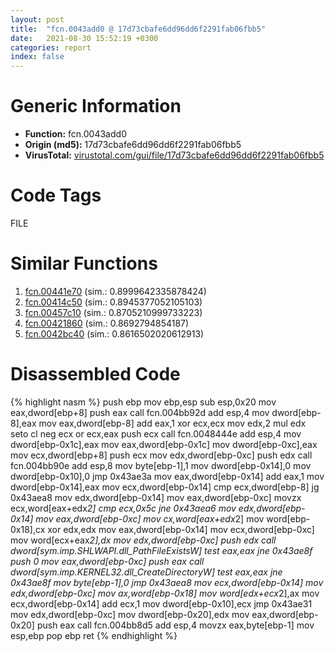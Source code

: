 ```yaml
---
layout: post
title:  "fcn.0043add0 @ 17d73cbafe6dd96dd6f2291fab06fbb5"
date:   2021-08-30 15:52:19 +0300
categories: report
index: false
---
```


# Generic Information
- **Function:** fcn.0043add0
- **Origin (md5):** 17d73cbafe6dd96dd6f2291fab06fbb5
- **VirusTotal:** [virustotal.com/gui/file/17d73cbafe6dd96dd6f2291fab06fbb5][virustotal_ref]

# Code Tags
<span class="tag" id="FILE">FILE</span>


# Similar Functions

1. [fcn.00441e70][similar_1_ref] (sim.: 0.8999642335878424)
2. [fcn.00414c50][similar_2_ref] (sim.: 0.8945377052105103)
3. [fcn.00457c10][similar_3_ref] (sim.: 0.8705210999733223)
4. [fcn.00421860][similar_4_ref] (sim.: 0.8692794854187)
5. [fcn.0042bc40][similar_5_ref] (sim.: 0.8616502020612913)


# Disassembled Code

{% highlight nasm %}
push ebp
mov ebp,esp
sub esp,0x20
mov eax,dword[ebp+8]
push eax
call fcn.004bb92d
add esp,4
mov dword[ebp-8],eax
mov eax,dword[ebp-8]
add eax,1
xor ecx,ecx
mov edx,2
mul edx
seto cl
neg ecx
or ecx,eax
push ecx
call fcn.0048444e
add esp,4
mov dword[ebp-0x1c],eax
mov eax,dword[ebp-0x1c]
mov dword[ebp-0xc],eax
mov ecx,dword[ebp+8]
push ecx
mov edx,dword[ebp-0xc]
push edx
call fcn.004bb90e
add esp,8
mov byte[ebp-1],1
mov dword[ebp-0x14],0
mov dword[ebp-0x10],0
jmp 0x43ae3a
mov eax,dword[ebp-0x14]
add eax,1
mov dword[ebp-0x14],eax
mov ecx,dword[ebp-0x14]
cmp ecx,dword[ebp-8]
jg 0x43aea8
mov edx,dword[ebp-0x14]
mov eax,dword[ebp-0xc]
movzx ecx,word[eax+edx*2]
cmp ecx,0x5c
jne 0x43aea6
mov edx,dword[ebp-0x14]
mov eax,dword[ebp-0xc]
mov cx,word[eax+edx*2]
mov word[ebp-0x18],cx
xor edx,edx
mov eax,dword[ebp-0x14]
mov ecx,dword[ebp-0xc]
mov word[ecx+eax*2],dx
mov edx,dword[ebp-0xc]
push edx
call dword[sym.imp.SHLWAPI.dll_PathFileExistsW]
test eax,eax
jne 0x43ae8f
push 0
mov eax,dword[ebp-0xc]
push eax
call dword[sym.imp.KERNEL32.dll_CreateDirectoryW]
test eax,eax
jne 0x43ae8f
mov byte[ebp-1],0
jmp 0x43aea8
mov ecx,dword[ebp-0x14]
mov edx,dword[ebp-0xc]
mov ax,word[ebp-0x18]
mov word[edx+ecx*2],ax
mov ecx,dword[ebp-0x14]
add ecx,1
mov dword[ebp-0x10],ecx
jmp 0x43ae31
mov edx,dword[ebp-0xc]
mov dword[ebp-0x20],edx
mov eax,dword[ebp-0x20]
push eax
call fcn.004bb8d5
add esp,4
movzx eax,byte[ebp-1]
mov esp,ebp
pop ebp
ret 
{% endhighlight %}


[similar_1_ref]: /report/fcn.00441e70@1160595edb203a63cb2ca3ce2ff04f47
[similar_2_ref]: /report/fcn.00414c50@279a61b1e76da49531f1f16fd1102a2d
[similar_3_ref]: /report/fcn.00457c10@17d73cbafe6dd96dd6f2291fab06fbb5
[similar_4_ref]: /report/fcn.00421860@4fe38de7c6c86a1bad209560fa052231
[similar_5_ref]: /report/fcn.0042bc40@279a61b1e76da49531f1f16fd1102a2d
[virustotal_ref]: https://www.virustotal.com/gui/file/17d73cbafe6dd96dd6f2291fab06fbb5